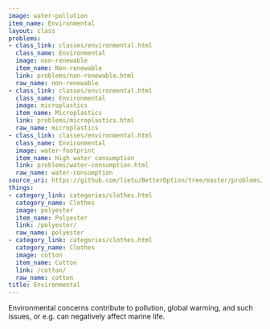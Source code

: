 ```yaml
---
image: water-pollution
item_name: Environmental
layout: class
problems:
- class_link: classes/environmental.html
  class_name: Environmental
  image: non-renewable
  item_name: Non-renewable
  link: problems/non-renewable.html
  raw_name: non-renewable
- class_link: classes/environmental.html
  class_name: Environmental
  image: microplastics
  item_name: Microplastics
  link: problems/microplastics.html
  raw_name: microplastics
- class_link: classes/environmental.html
  class_name: Environmental
  image: water-footprint
  item_name: High water consumption
  link: problems/water-consumption.html
  raw_name: water-consumption
source_uri: https://github.com/lietu/BetterOption/tree/master/problems/classes/environmental.md
things:
- category_link: categories/clothes.html
  category_name: Clothes
  image: polyester
  item_name: Polyester
  link: /polyester/
  raw_name: polyester
- category_link: categories/clothes.html
  category_name: Clothes
  image: cotton
  item_name: Cotton
  link: /cotton/
  raw_name: cotton
title: Environmental
---
```


Environmental concerns contribute to pollution, global warming, and such issues, or e.g. can negatively affect marine life.